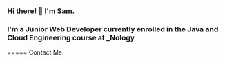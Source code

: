### Hi there! 👋 I'm Sam. 

### I'm a Junior Web Developer currently enrolled in the Java and Cloud Engineering course at _Nology 

===== Contact Me. 


